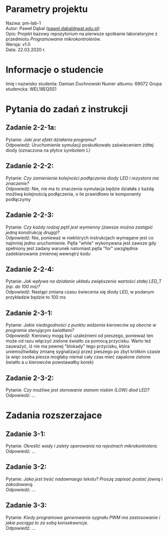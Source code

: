# Parametry projektu
Nazwa:  pm-lab-1  
Autor:  Paweł Dąbal (pawel.dabal@wat.edu.pl)  
Opis:   Projekt bazowy repozytorium na pierwsze spotkanie laboratoryjne z przedmiotu *Programowanie mikrokontrolerów*.  
Wersja: v1.0  
Data:   22.03.2020 r.  

# Informacje o studencie
Imię i nazwisko studenta:   Damian Duchnowski 
Numer albumu:               69072
Grupa studencka:            WEL18EQ5S1 

# Pytania do zadań z instrukcji
## Zadanie 2-2-1a:
Pytanie:    *Jaki jest efekt działania programu?*  
Odpowiedź: Uruchomienie symulacji poskutkowało zaświeceniem żółtej diody (oznaczona na płytce symbolem L)

## Zadanie 2-2-2:
Pytanie:    *Czy zamienienie kolejności podłączenia diody LED i rezystora ma znaczenie?*  
Odpowiedź:  Nie, nie ma to znaczenia-symulacja będzie działała z każdą możliwą kolejnością podłączenia, o ile prawidłowo te komponenty podłączymy

## Zadanie 2-2-3:
Pytanie:    *Czy każdy rodzaj pętli jest wymienny (zawsze można zastąpić jedną konstrukcję drugą)?*  
Odpowiedź:  Nie, ponieważ w niektórych instrukcjach wymagane jest co najmniej jedno uruchomienie. Pętla "while" wykonywana jest zawsze gdy spełniony jest zadany warunek natomiast pętla "for" uwzględnia zadeklarowanie zmiennej wewnątrz kodu

## Zadanie 2-2-4:
Pytanie:    *Jak wpływa na działanie układu zwiększenie wartości stałej LED_T (np. do 100 ms)?*  
Odpowiedź:  Nastąpi zmiana czasu świecenia się diody LED, w podanym przykładzie będzie to 100 ms

## Zadanie 2-3-1:
Pytanie:    *Jakie niedogodności z punktu widzenia kierowców są obecne w programie sterującym światłami?*  
Odpowiedź:  Kierowcy mogą być uzależnieni od pieszego, ponieważ ten może od razu włączyć zielone światło za pomocą przycisku. Warto też zauważyć, iż nie ma pewnej "blokady" tego przycisku, która uniemożliwiłaby zmianę sygnalizacji przez pieszego po zbyt krótkim czasie (a więc osoba piesza mogłaby niemal cały czas mieć zapalone zielone światło a u kierowców powstawałby korek)

## Zadanie 2-3-2:
Pytanie:    *Czy możliwe jest sterowanie stanem niskim (LOW) diod LED?*  
Odpowiedź:  ...

# Zadania rozszerzajace
## Zadanie 3-1:
Pytanie:    *Określić wady i zalety operowania na rejestrach mikrokontrolera.*  
Odpowiedź:  ...

## Zadanie 3-2:
Pytanie:    *Jaka jest treść nadawnaego tekstu? Proszę zapisać postać jawną i zakodowaną.*  
Odpowiedź:  ...

## Zadanie 3-3:
Pytanie:    *Kiedy programowe generowanie sygnału PWM ma zastosowanie i jakie pociąga to za sobą konsekwencje.*  
Odpowiedź:  ...


